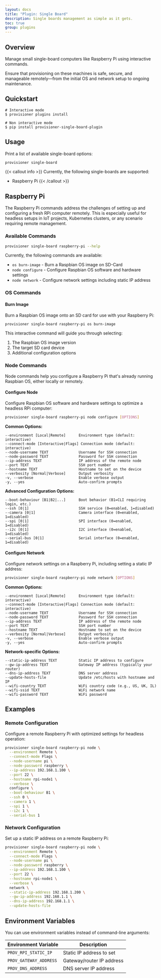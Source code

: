 ```yaml
---
layout: docs
title: "Plugin: Single Board"
description: Single boards management as simple as it gets.
toc: true
group: plugins
---
```


## Overview

Manage small single-board computers like Raspberry Pi using interactive commands.

Ensure that provisioning on these machines is safe, secure, and manageable remotely—from the initial OS and network setup to ongoing maintenance.

## Quickstart

```text
# Interactive mode
$ provisioner plugins install

# Non interactive mode
$ pip install provisioner-single-board-plugin
```

## Usage

Print a list of available single-board options:

```bash
provisioner single-board
```

{{< callout info >}}
Currently, the following single-boards are supported:
* Raspberry Pi
{{< /callout >}}

## Raspberry Pi

The Raspberry Pi commands address the challenges of setting up and configuring a fresh RPi computer remotely. This is especially useful for headless setups in IoT projects, Kubernetes clusters, or any scenario requiring remote management.

### Available Commands

```bash
provisioner single-board raspberry-pi --help
```

Currently, the following commands are available:

* `os burn-image` - Burn a Raspbian OS image on SD-Card
* `node configure` - Configure Raspbian OS software and hardware settings
* `node network` - Configure network settings including static IP address

### OS Commands

#### Burn Image

Burn a Raspbian OS image onto an SD card for use with your Raspberry Pi:

```bash
provisioner single-board raspberry-pi os burn-image
```

This interactive command will guide you through selecting:
1. The Raspbian OS image version
2. The target SD card device
3. Additional configuration options

### Node Commands

Node commands help you configure a Raspberry Pi that's already running Raspbian OS, either locally or remotely.

#### Configure Node

Configure Raspbian OS software and hardware settings to optimize a headless RPi computer:

```bash
provisioner single-board raspberry-pi node configure [OPTIONS]
```

**Common Options:**

```
--environment [Local|Remote]      Environment type (default: interactive)
--connect-mode [Interactive|Flags] Connection mode (default: interactive)
--node-username TEXT              Username for SSH connection
--node-password TEXT              Password for SSH connection
--ip-address TEXT                 IP address of the remote node
--port TEXT                       SSH port number
--hostname TEXT                   Hostname to set on the device
--verbosity [Normal|Verbose]      Output verbosity
-v, --verbose                     Enable verbose output
-y, --yes                         Auto-confirm prompts
```

**Advanced Configuration Options:**

```
--boot-behaviour [B1|B2|...]      Boot behavior (B1=CLI requiring login, etc.)
--ssh [0|1]                       SSH service (0=enabled, 1=disabled)
--camera [0|1]                    Camera interface (0=enabled, 1=disabled)
--spi [0|1]                       SPI interface (0=enabled, 1=disabled)
--i2c [0|1]                       I2C interface (0=enabled, 1=disabled)
--serial-bus [0|1]                Serial interface (0=enabled, 1=disabled)
```

#### Configure Network

Configure network settings on a Raspberry Pi, including setting a static IP address:

```bash
provisioner single-board raspberry-pi node network [OPTIONS]
```

**Common Options:**
```
--environment [Local|Remote]      Environment type (default: interactive)
--connect-mode [Interactive|Flags] Connection mode (default: interactive)
--node-username TEXT              Username for SSH connection
--node-password TEXT              Password for SSH connection
--ip-address TEXT                 IP address of the remote node
--port TEXT                       SSH port number
--hostname TEXT                   Hostname to set on the device
--verbosity [Normal|Verbose]      Output verbosity
-v, --verbose                     Enable verbose output
-y, --yes                         Auto-confirm prompts
```

**Network-specific Options:**
```
--static-ip-address TEXT          Static IP address to configure
--gw-ip-address TEXT              Gateway IP address (typically your router)
--dns-ip-address TEXT             DNS server address
--update-hosts-file               Update /etc/hosts with hostname and IP
--wifi-country TEXT               WiFi country code (e.g., US, UK, IL)
--wifi-ssid TEXT                  WiFi network name
--wifi-password TEXT              WiFi password
```

## Examples

### Remote Configuration

Configure a remote Raspberry Pi with optimized settings for headless operation:

```bash
provisioner single-board raspberry-pi node \
  --environment Remote \
  --connect-mode Flags \
  --node-username pi \
  --node-password raspberry \
  --ip-address 192.168.1.100 \
  --port 22 \
  --hostname rpi-node1 \
  --verbose \
  configure \
  --boot-behaviour B1 \
  --ssh 0 \
  --camera 1 \
  --spi 1 \
  --i2c 1 \
  --serial-bus 1
```

### Network Configuration

Set up a static IP address on a remote Raspberry Pi:

```bash
provisioner single-board raspberry-pi node \
  --environment Remote \
  --connect-mode Flags \
  --node-username pi \
  --node-password raspberry \
  --ip-address 192.168.1.100 \
  --port 22 \
  --hostname rpi-node1 \
  --verbose \
  network \
  --static-ip-address 192.168.1.200 \
  --gw-ip-address 192.168.1.1 \
  --dns-ip-address 192.168.1.1 \
  --update-hosts-file
```

## Environment Variables

You can use environment variables instead of command-line arguments:

| Environment Variable | Description |
|----------------------|-------------|
| `PROV_RPI_STATIC_IP` | Static IP address to set |
| `PROV_GATEWAY_ADDRESS` | Gateway/router IP address |
| `PROV_DNS_ADDRESS` | DNS server IP address |